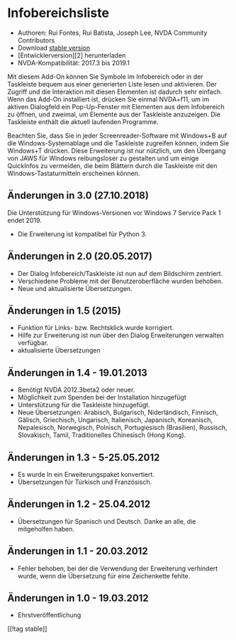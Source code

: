 # Infobereichsliste #

*   Authoren: Rui Fontes, Rui Batista, Joseph Lee, NVDA Community
    Contributors
*   Download [stable version][1]
*   [Entwicklerversion][2] herunterladen
*   NVDA-Kompatibilität: 2017.3 bis 2019.1

Mit diesem Add-On können Sie Symbole im Infobereich oder in der Taskleiste
bequem aus einer generierten Liste lesen und aktivieren. Der Zugriff und die
Interaktion mit diesen Elementen ist dadurch sehr einfach. Wenn das Add-On
installiert ist, drücken Sie einmal NVDA+f11, um im aktiven Dialogfeld ein
Pop-Up-Fenster mit Elementen aus dem Infobereich zu öffnen, und zweimal, um
Elemente aus der Taskleiste anzuzeigen. Die Taskleiste enthält die aktuell
laufenden Programme.

Beachten Sie, dass Sie in jeder Screenreader-Software mit Windows+B auf die
Windows-Systemablage und die Taskleiste zugreifen können, indem Sie
Windows+T drücken. Diese Erweiterung ist nur nützlich, um den Übergang von
JAWS für Windows reibungsloser zu gestalten und um einige QuickInfos zu
vermeiden, die beim Blättern durch die Taskleiste mit den
Windows-Tastaturmitteln erscheinen können.

## Änderungen in 3.0 (27.10.2018) ##

Die Unterstützung für Windows-Versionen vor Windows 7 Service Pack 1 endet
2019.

* Die Erweiterung ist kompatibel für Python 3.

## Änderungen in 2.0 (20.05.2017) ##

* Der Dialog Infobereich/Taskleiste ist nun auf dem Bildschirm zentriert.
* Verschiedene Probleme mit der Benutzeroberfläche wurden behoben.
* Neue und aktualisierte Übersetzungen.

## Änderungen in 1.5 (2015) ##

* Funktion für Links- bzw. Rechtsklick wurde korrigiert.
* Hilfe zur Erweiterung ist nun über den Dialog Erweiterungen verwalten
  verfügbar.
* aktualisierte Übersetzungen

## Änderungen in 1.4 - 19.01.2013 ##

* Benötigt NVDA 2012.3beta2 oder neuer.
* Möglichkeit zum Spenden bei der Installation hinzugefügt
* Unterstützung für die Taskleiste hinzugefügt.
* Neue Übersetzungen: Arabisch, Bulgarisch, Niderländisch, Finnisch,
  Gälisch, Griechisch, Ungarisch, Italienisch, Japanisch, Koreanisch,
  Nepalesisch, Norwegisch, Polnisch, Portugiesisch (Brasilien), Russisch,
  Slovakisch, Tamil, Traditionelles Chinesisch (Hong Kong).

## Änderungen in 1.3 - 5-25.05.2012 ##

* Es wurde In ein Erweiterungspaket konvertiert.
* Übersetzungen für Türkisch und Französisch.

## Änderungen in 1.2 - 25.04.2012 ##

* Übersetzungen für Spanisch und Deutsch. Danke an alle, die mitgeholfen
  haben.

## Änderungen in 1.1 - 20.03.2012 ##

* Fehler behoben, bei der die Verwendung der Erweiterung verhindert wurde,
  wenn die Übersetzung für eine Zeichenkette fehlte.

## Änderungen in 1.0 - 19.03.2012 ##

* Ehrstveröffentlichung

[[!tag stable]]

[1]: https://addons.nvda-project.org/files/get.php?file=st
